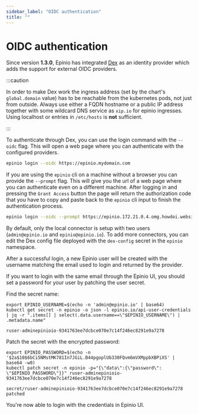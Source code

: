 ```yaml
---
sidebar_label: "OIDC authentication"
title: ""
---
```


<head>
  <link rel="canonical" href="https://docs.epinio.io/references/authentication_oidc"/>
</head>

# OIDC authentication

Since version **1.3.0**, Epinio has integrated [Dex](https://dexidp.io/) as an identity provider which adds the support for external OIDC providers.

:::caution

In order to make Dex work the ingress address (set by the chart's `global.domain` value) has to be reachable from the kubernetes pods, not just from outside. Always use either a FQDN hostname or a public IP address together with some wildcard DNS service as `xip.io` for epinio ingresses. Using localhost or entries in `/etc/hosts` is __not__ sufficient.

:::

To authenticate through Dex, you can use the login command with the `--oidc` flag. This will open a web page where you can authenticate with the configured providers.

```bash
epinio login --oidc https://epinio.mydomain.com
```

If you are using the `epinio` cli on a machine without a browser you can provide the `--prompt` flag. This will give you the url of a web page where you can authenticate even on a different machine. After logging in and pressing the `Grant Access` button the page will return the authorization code that you have to copy and paste back to the `epinio` cli input to finish the authentication process.

```bash
epinio login --oidc --prompt https://epinio.172.21.0.4.omg.howdoi.website
```

By default, only the local connector is setup with two users (`admin@epinio.io` and `epinio@epinio.io`).
To add more connectors, you can edit the Dex config file deployed with the `dex-config` secret in the `epinio` namespace.

After a successful login, a new Epinio user will be created with the username matching the email used to login and returned by the provider.


If you want to login with the same email through the Epinio UI, you should set a password for your user by patching the user secret.

Find the secret name:
```
export EPINIO_USERNAME=$(echo -n 'admin@epinio.io' | base64)
kubectl get secret -n epinio -o json -l epinio.io/api-user-credentials | jq -r ".items[] | select(.data.username==\"$EPINIO_USERNAME\") | .metadata.name"

ruser-adminepinioio-9341763ee7dcbce070e7c14f246ec8291e9a7278
```

Patch the secret with the encrypted password:
```
export EPINIO_PASSWORD=$(echo -n '$2a$10$6bCi5NMstMK781In7JGiL.B44pgoplUb330FQvm6mVXMppbXBPiXS' | base64 -w0)
kubectl patch secret -n epinio -p="{\"data\":{\"password\": \"$EPINIO_PASSWORD\"}}" ruser-adminepinioio-9341763ee7dcbce070e7c14f246ec8291e9a7278

secret/ruser-adminepinioio-9341763ee7dcbce070e7c14f246ec8291e9a7278 patched
```

You're now able to login with the credentials in Epinio UI.

